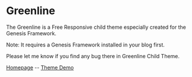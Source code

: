 Greenline
=========

The Greenline is a Free Responsive child theme especially created for the Genesis Framework.

Note: It requires a Genesis Framework installed in your blog first.

Please let me know if you find any bug there in Greenline Child Theme.

<a href="http://softstribe.com">Homepage</a> -- <a href="http://softstribe.com/?theme=greenline">Theme Demo</a>

